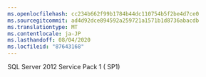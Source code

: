 ```yaml
---
ms.openlocfilehash: cc234b662f99b1784b44dc110754b5f2be4d7ce0
ms.sourcegitcommit: ad4d92dce894592a259721a1571b1d8736abacdb
ms.translationtype: MT
ms.contentlocale: ja-JP
ms.lasthandoff: 08/04/2020
ms.locfileid: "87643168"
---
```

SQL Server 2012 Service Pack 1 \( SP1\)

